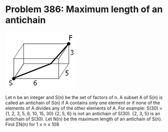 # Problem 386: Maximum length of an antichain

![p386](img/386.gif)

Let n be an integer and S(n) be the set of factors of n. A subset A of
S(n) is called an antichain of S(n) if A contains only one element or if
none of the elements of A divides any of the other elements of A. For
example: S(30) = {1, 2, 3, 5, 6, 10, 15, 30} {2, 5, 6} is not an
antichain of S(30). {2, 3, 5} is an antichain of S(30). Let N(n) be the
maximum length of an antichain of S(n). Find ΣN(n) for 1 ≤ n ≤ 108